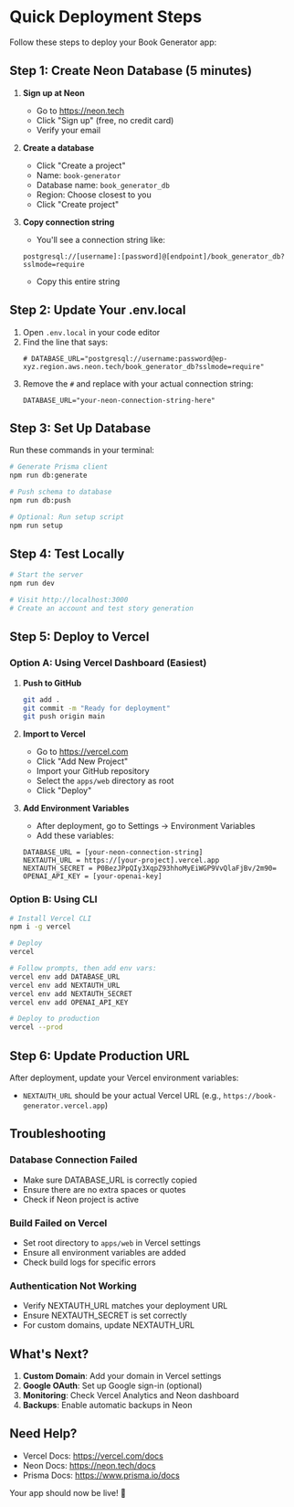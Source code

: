 # Quick Deployment Steps

Follow these steps to deploy your Book Generator app:

## Step 1: Create Neon Database (5 minutes)

1. **Sign up at Neon**
   - Go to https://neon.tech
   - Click "Sign up" (free, no credit card)
   - Verify your email

2. **Create a database**
   - Click "Create a project"
   - Name: `book-generator`
   - Database name: `book_generator_db`
   - Region: Choose closest to you
   - Click "Create project"

3. **Copy connection string**
   - You'll see a connection string like:
   ```
   postgresql://[username]:[password]@[endpoint]/book_generator_db?sslmode=require
   ```
   - Copy this entire string

## Step 2: Update Your .env.local

1. Open `.env.local` in your code editor
2. Find the line that says:
   ```
   # DATABASE_URL="postgresql://username:password@ep-xyz.region.aws.neon.tech/book_generator_db?sslmode=require"
   ```
3. Remove the `#` and replace with your actual connection string:
   ```
   DATABASE_URL="your-neon-connection-string-here"
   ```

## Step 3: Set Up Database

Run these commands in your terminal:

```bash
# Generate Prisma client
npm run db:generate

# Push schema to database
npm run db:push

# Optional: Run setup script
npm run setup
```

## Step 4: Test Locally

```bash
# Start the server
npm run dev

# Visit http://localhost:3000
# Create an account and test story generation
```

## Step 5: Deploy to Vercel

### Option A: Using Vercel Dashboard (Easiest)

1. **Push to GitHub**
   ```bash
   git add .
   git commit -m "Ready for deployment"
   git push origin main
   ```

2. **Import to Vercel**
   - Go to https://vercel.com
   - Click "Add New Project"
   - Import your GitHub repository
   - Select the `apps/web` directory as root
   - Click "Deploy"

3. **Add Environment Variables**
   - After deployment, go to Settings → Environment Variables
   - Add these variables:
   
   ```
   DATABASE_URL = [your-neon-connection-string]
   NEXTAUTH_URL = https://[your-project].vercel.app
   NEXTAUTH_SECRET = P0BezJPpQIy3XqpZ93hhoMyEiWGP9VvQlaFjBv/2m90=
   OPENAI_API_KEY = [your-openai-key]
   ```

### Option B: Using CLI

```bash
# Install Vercel CLI
npm i -g vercel

# Deploy
vercel

# Follow prompts, then add env vars:
vercel env add DATABASE_URL
vercel env add NEXTAUTH_URL
vercel env add NEXTAUTH_SECRET
vercel env add OPENAI_API_KEY

# Deploy to production
vercel --prod
```

## Step 6: Update Production URL

After deployment, update your Vercel environment variables:
- `NEXTAUTH_URL` should be your actual Vercel URL (e.g., `https://book-generator.vercel.app`)

## Troubleshooting

### Database Connection Failed
- Make sure DATABASE_URL is correctly copied
- Ensure there are no extra spaces or quotes
- Check if Neon project is active

### Build Failed on Vercel
- Set root directory to `apps/web` in Vercel settings
- Ensure all environment variables are added
- Check build logs for specific errors

### Authentication Not Working
- Verify NEXTAUTH_URL matches your deployment URL
- Ensure NEXTAUTH_SECRET is set correctly
- For custom domains, update NEXTAUTH_URL

## What's Next?

1. **Custom Domain**: Add your domain in Vercel settings
2. **Google OAuth**: Set up Google sign-in (optional)
3. **Monitoring**: Check Vercel Analytics and Neon dashboard
4. **Backups**: Enable automatic backups in Neon

## Need Help?

- Vercel Docs: https://vercel.com/docs
- Neon Docs: https://neon.tech/docs
- Prisma Docs: https://www.prisma.io/docs

Your app should now be live! 🎉